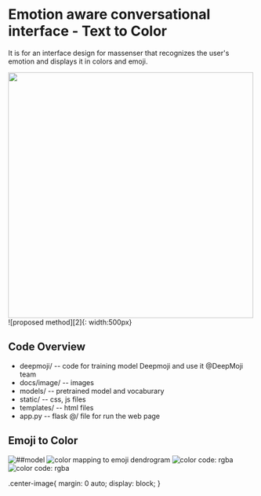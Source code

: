 # Emotion aware conversational interface - Text to Color
It is for an interface design for massenser that recognizes the user's emotion and displays it in colors and emoji.

<img src="https://github.com/minh364/jejuDLcamp_emotion/blob/master/docs/image/1.png" style="width:500px;"/>
![proposed method][2]{: width:500px}

## Code Overview
- deepmoji/
-- code for training model Deepmoji and use it @DeepMoji team
- docs/image/
-- images
- models/
-- pretrained model and vocaburary
- static/
-- css, js files
- templates/
-- html files
- app.py
-- flask @/ file for run the web page

## Emoji to Color
![##model][3]
![color mapping to emoji dendrogram][4]
![color code: rgba][5]
![color code: rgba][6]

.center-image{
    margin: 0 auto;
    display: block;
}

[1]: https://github.com/minh364/jejuDLcamp_emotion/blob/master/docs/image/1.png
[2]: https://github.com/minh364/jejuDLcamp_emotion/blob/master/docs/image/2.png
[3]: https://github.com/minh364/jejuDLcamp_emotion/blob/master/docs/image/3.png
[4]: https://github.com/minh364/jejuDLcamp_emotion/blob/master/docs/image/4.png
[5]: https://github.com/minh364/jejuDLcamp_emotion/blob/master/docs/image/5.png
[6]: https://github.com/minh364/jejuDLcamp_emotion/blob/master/docs/image/6.png

